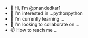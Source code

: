 - 👋 Hi, I’m @pnandedkar1
- 👀 I’m interested in ...pythonpython
- 🌱 I’m currently learning ...
- 💞️ I’m looking to collaborate on ...
- 📫 How to reach me ...

<!---
pnandedkar1/pnandedkar1 is a ✨ special ✨ repository because its `README.md` (this file) appears on your GitHub profile.
You can click the Preview link to take a look at your changes.
--->
